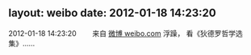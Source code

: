 layout: weibo
date: 2012-01-18 14:23:20
---
<meta name="referrer" content="no-referrer" />

2012-01-18 14:23:20  &nbsp;&nbsp;&nbsp;&nbsp;&nbsp;&nbsp; 来自 <a href="http://weibo.com/" rel="nofollow">微博 weibo.com</a>
浮躁， 看《狄德罗哲学选集》…… ​​​
